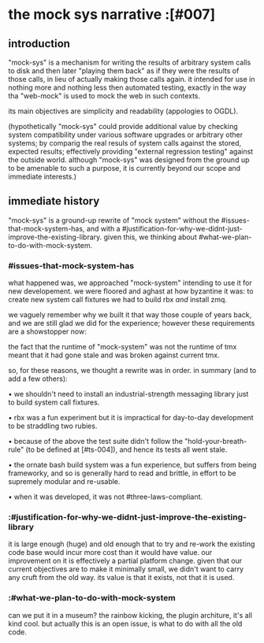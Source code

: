 # the mock sys narrative :[#007]

## introduction

"mock-sys" is a mechanism for writing the results of arbitrary system
calls to disk and then later "playing them back" as if they were the results
of those calls, in lieu of actually making those calls again. it intended
for use in nothing more and nothing less then automated testing, exactly in
the way tha "web-mock" is used to mock the web in such contexts.

its main objectives are simplicity and readability (appologies to OGDL).

(hypothetically "mock-sys" could provide additional value by checking
system compatibility under various software upgrades or arbitrary other
systems; by comparig the real resuls of system calls against the stored,
expected results; effectively providing "external regression testing"
against the outside world. although "mock-sys" was designed from the
ground up to be amenable to such a purpose, it is currently beyond our
scope and immediate interests.)




## immediate history

"mock-sys" is a ground-up rewrite of "mock system" without
the #issues-that-mock-system-has, and with
a #justification-for-why-we-didnt-just-improve-the-existing-library.
given this, we thinking about #what-we-plan-to-do-with-mock-system.




### #issues-that-mock-system-has

what happened was, we approached "mock-system" intending to use it for
new developement. we were floored and aghast at how byzantine it was: to
create new system call fixtures we had to build rbx *and* install zmq.

we vaguely remember why we built it that way those couple of years back,
and we are still glad we did for the experience; however these
requirements are a showstopper now:

the fact that the runtime of "mock-system" was not the runtime of tmx
meant that it had gone stale and was broken against current tmx.

so, for these reasons, we thought a rewrite was in order. in summary
(and to add a few others):

  • we shouldn't need to install an industrial-strength messaging
    library just to build system call fixtures.

  • rbx was a fun experiment but it is impractical for day-to-day
    development to be straddling two rubies.

  • because of the above the test suite didn't follow the
    "hold-your-breath-rule" (to be defined at [#ts-004]), and hence
    its tests all went stale.

  • the ornate bash build system was a fun experience, but suffers
    from being frameworky, and so is generally hard to read and
    brittle, in effort to be supremely modular and re-usable.

  • when it was developed, it was not #three-laws-compliant.




### :#justification-for-why-we-didnt-just-improve-the-existing-library

it is large enough (huge) and old enough that to try and re-work the
existing code base would incur more cost than it would have value. our
improvement on it is effectively a partial platform change. given that
our current objectives are to make it minimally small, we didn't want to
carry any cruft from the old way. its value is that it exists, not that
it is used.




### :#what-we-plan-to-do-with-mock-system

can we put it in a museum? the rainbow kicking, the plugin architure,
it's all kind cool. but actually this is an open issue, is what to do
with all the old code.
